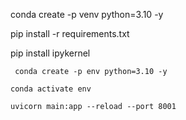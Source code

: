 conda create -p venv python=3.10 -y

pip install -r requirements.txt

pip install ipykernel


```
 conda create -p env python=3.10 -y
```
```
conda activate env
```
```
uvicorn main:app --reload --port 8001 
```